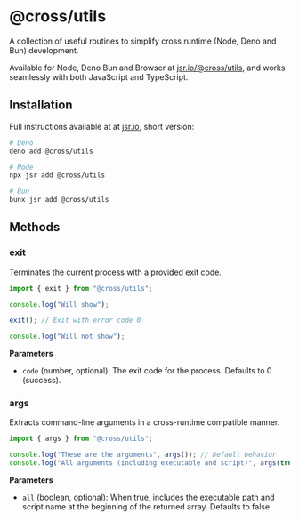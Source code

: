 # @cross/utils

A collection of useful routines to simplify cross runtime (Node, Deno and Bun)
development.

Available for Node, Deno Bun and Browser at
[jsr.io/@cross/utils](https://jsr.io/@cross/utils), and works seamlessly with
both JavaScript and TypeScript.

## Installation

Full instructions available at at [jsr.io](https://jsr.io/@cross/utils), short
version:

```bash
# Deno
deno add @cross/utils

# Node
npx jsr add @cross/utils

# Bun
bunx jsr add @cross/utils
```

## Methods

### exit

Terminates the current process with a provided exit code.

```js
import { exit } from "@cross/utils";

console.log("Will show");

exit(); // Exit with error code 0

console.log("Will not show");
```

**Parameters**

- `code` (number, optional): The exit code for the process. Defaults to 0
  (success).

### args

Extracts command-line arguments in a cross-runtime compatible manner.

```js
import { args } from "@cross/utils";

console.log("These are the arguments", args()); // Default behavior
console.log("All arguments (including executable and script)", args(true));
```

**Parameters**

- `all` (boolean, optional): When true, includes the executable path and script
  name at the beginning of the returned array. Defaults to false.
